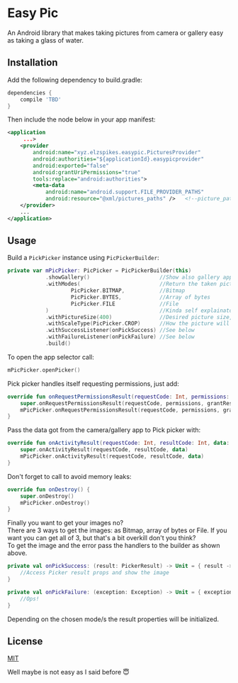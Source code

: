 # Easy Pic

An Android library that makes taking pictures from camera or gallery easy as taking a glass of water.

## Installation

Add the following dependency to build.gradle:
```gradle
dependencies {
    compile 'TBD'
}
```

Then include the node below in your app manifest:
```xml
<application
     ...>
    <provider
        android:name="xyz.elzspikes.easypic.PicturesProvider"
        android:authorities="${applicationId}.easypicprovider"
        android:exported="false"
        android:grantUriPermissions="true"
        tools:replace="android:authorities">
        <meta-data
            android:name="android.support.FILE_PROVIDER_PATHS"
            android:resource="@xml/pictures_paths" />   <!--picture_paths.xml is located inside easypic -->
    </provider>
    ...
</application>
```

## Usage

Build a `PickPicker` instance using `PicPickerBuilder`:

```kotlin
private var mPicPicker: PicPicker = PicPickerBuilder(this)
            .showGallery()                      //Show also gallery applications in the selector
            .withModes(                         //Return the taken picture as:
                    PicPicker.BITMAP,           //Bitmap
                    PicPicker.BYTES,            //Array of bytes
                    PicPicker.FILE              //File
            )                                   //Kinda self explainatory
            .withPictureSize(400)               //Desired picture size, 0 if no resize is wanted
            .withScaleType(PicPicker.CROP)      //How the picture will be scaled to the value above
            .withSuccessListener(onPickSuccess) //See below
            .withFailureListener(onPickFailure) //See below
            .build()

```

To open the app selector call:
```kotlin
mPicPicker.openPicker()
```

Pick picker handles itself requesting permissions, just add:
```kotlin
override fun onRequestPermissionsResult(requestCode: Int, permissions: Array<out String>, grantResults: IntArray) {
    super.onRequestPermissionsResult(requestCode, permissions, grantResults)
    mPicPicker.onRequestPermissionsResult(requestCode, permissions, grantResults)
}

```

Pass the data got from the camera/gallery app to Pick picker with:

```kotlin
override fun onActivityResult(requestCode: Int, resultCode: Int, data: Intent?) {
    super.onActivityResult(requestCode, resultCode, data)
    mPicPicker.onActivityResult(requestCode, resultCode, data)
}
```

Don't forget to call to avoid memory leaks:

```kotlin
override fun onDestroy() {
    super.onDestroy()
    mPicPicker.onDestroy()
}
```

Finally you want to get your images no?  
There are 3 ways to get the images: as Bitmap, array of bytes or File. If you want you can get all of 3, but that's a bit overkill don't you think?  
To get the image and the error pass the handlers to the builder as shown above.

```kotlin
private val onPickSuccess: (result: PickerResult) -> Unit = { result ->
    //Access Picker result props and show the image
}

private val onPickFailure: (exception: Exception) -> Unit = { exception ->
    //Ops!
}
```

Depending on the chosen mode/s the result properties will be initialized.

## License
[MIT](https://github.com/Jameido/easypic-android/blob/dev/LICENSE)

Well maybe is not easy as I said before 😇
